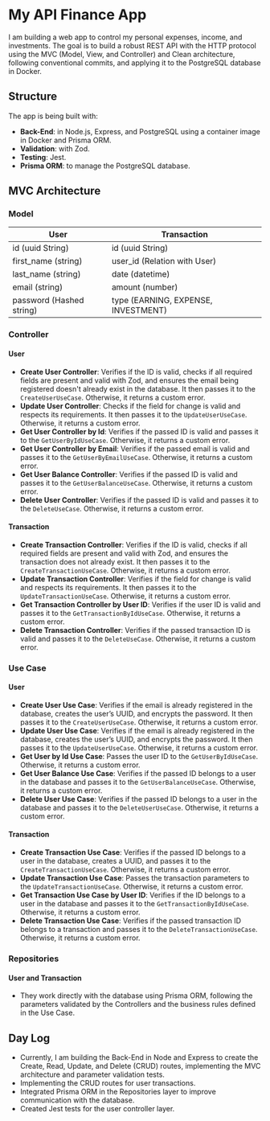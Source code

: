 # My API Finance App

I am building a web app to control my personal expenses, income, and investments. The goal is to build a robust REST API with the HTTP protocol using the MVC (Model, View, and Controller) and Clean architecture, following conventional commits, and applying it to the PostgreSQL database in Docker.

## Structure

The app is being built with:

- **Back-End**: in Node.js, Express, and PostgreSQL using a container image in Docker and Prisma ORM.
- **Validation**: with Zod.
- **Testing**: Jest.
- **Prisma ORM**: to manage the PostgreSQL database.

## MVC Architecture
### Model

| User  | Transaction |
| ------------- | ------------- |
| id (uuid String) | id (uuid String) |
| first_name (string) | user_id (Relation with User) |
| last_name (string) | date (datetime) |
| email (string) | amount (number) |
| password (Hashed string) | type (EARNING, EXPENSE, INVESTMENT) |

### Controller
#### User
- **Create User Controller**: Verifies if the ID is valid, checks if all required fields are present and valid with Zod, and ensures the email being registered doesn't already exist in the database. It then passes it to the `CreateUserUseCase`. Otherwise, it returns a custom error.
- **Update User Controller**: Checks if the field for change is valid and respects its requirements. It then passes it to the `UpdateUserUseCase`. Otherwise, it returns a custom error.
- **Get User Controller by Id**: Verifies if the passed ID is valid and passes it to the `GetUserByIdUseCase`. Otherwise, it returns a custom error.
- **Get User Controller by Email**: Verifies if the passed email is valid and passes it to the `GetUserByEmailUseCase`. Otherwise, it returns a custom error.
- **Get User Balance Controller**: Verifies if the passed ID is valid and passes it to the `GetUserBalanceUseCase`. Otherwise, it returns a custom error.
- **Delete User Controller**: Verifies if the passed ID is valid and passes it to the `DeleteUseCase`. Otherwise, it returns a custom error.

#### Transaction
- **Create Transaction Controller**: Verifies if the ID is valid, checks if all required fields are present and valid with Zod, and ensures the transaction does not already exist. It then passes it to the `CreateTransactionUseCase`. Otherwise, it returns a custom error.
- **Update Transaction Controller**: Verifies if the field for change is valid and respects its requirements. It then passes it to the `UpdateTransactionUseCase`. Otherwise, it returns a custom error.
- **Get Transaction Controller by User ID**: Verifies if the user ID is valid and passes it to the `GetTransactionByIdUseCase`. Otherwise, it returns a custom error.
- **Delete Transaction Controller**: Verifies if the passed transaction ID is valid and passes it to the `DeleteUseCase`. Otherwise, it returns a custom error.

### Use Case
#### User
- **Create User Use Case**: Verifies if the email is already registered in the database, creates the user’s UUID, and encrypts the password. It then passes it to the `CreateUserUseCase`. Otherwise, it returns a custom error.
- **Update User Use Case**: Verifies if the email is already registered in the database, creates the user’s UUID, and encrypts the password. It then passes it to the `UpdateUserUseCase`. Otherwise, it returns a custom error.
- **Get User by Id Use Case**: Passes the user ID to the `GetUserByIdUseCase`. Otherwise, it returns a custom error.
- **Get User Balance Use Case**: Verifies if the passed ID belongs to a user in the database and passes it to the `GetUserBalanceUseCase`. Otherwise, it returns a custom error.
- **Delete User Use Case**: Verifies if the passed ID belongs to a user in the database and passes it to the `DeleteUserUseCase`. Otherwise, it returns a custom error.

#### Transaction
- **Create Transaction Use Case**: Verifies if the passed ID belongs to a user in the database, creates a UUID, and passes it to the `CreateTransactionUseCase`. Otherwise, it returns a custom error.
- **Update Transaction Use Case**: Passes the transaction parameters to the `UpdateTransactionUseCase`. Otherwise, it returns a custom error.
- **Get Transaction Use Case by User ID**: Verifies if the ID belongs to a user in the database and passes it to the `GetTransactionByIdUseCase`. Otherwise, it returns a custom error.
- **Delete Transaction Use Case**: Verifies if the passed transaction ID belongs to a transaction and passes it to the `DeleteTransactionUseCase`. Otherwise, it returns a custom error.

### Repositories
#### User and Transaction
- They work directly with the database using Prisma ORM, following the parameters validated by the Controllers and the business rules defined in the Use Case.

## Day Log

- Currently, I am building the Back-End in Node and Express to create the Create, Read, Update, and Delete (CRUD) routes, implementing the MVC architecture and parameter validation tests.
- Implementing the CRUD routes for user transactions.
- Integrated Prisma ORM in the Repositories layer to improve communication with the database.
- Created Jest tests for the user controller layer.
